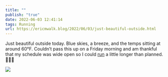 ```yaml
---
title: ""
publish: "true"
date: 2022-06-03 12:41:14
tags: Running
url: https://ericmwalk.blog/2022/06/03/just-beautiful-outside.html
---
```


Just beautiful outside today. Blue skies, a breeze, and the temps sitting at around 60°F. Couldn’t pass this up on a Friday morning and am thankful that my schedule was wide open so I could [run](http://www.strava.com/activities/7249417255) a little longer than planned. 🏃🏻‍♂️


![](https://ericmwalk.blog/uploads/2022/3e2674d467.jpg)